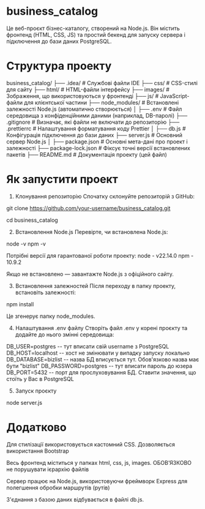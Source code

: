 # business_catalog

Це веб-проєкт бізнес-каталогу, створений на Node.js. Він містить фронтенд (HTML, CSS, JS) та простий бекенд для запуску сервера і підключення до бази даних PostgreSQL.

# Структура проекту

business_catalog/
├── .idea/               # Службові файли IDE
├── css/                 # CSS-стилі для сайту
├── html/                # HTML-файли інтерфейсу
├── images/              # Зображення, що використовуються у фронтенді
├── js/                  # JavaScript-файли для клієнтської частини
├── node_modules/        # Встановлені залежності Node.js (автоматично створюється)
│
├── .env                 # Файл середовища з конфіденційними даними (наприклад, DB-паролі)
├── .gitignore           # Визначає, які файли не включати до репозиторію
├── .prettierrc          # Налаштування форматування коду Prettier
│
├── db.js                # Конфігурація підключення до бази даних
├── server.js            # Основний сервер Node.js
│
├── package.json         # Основні мета-дані про проект і залежності
├── package-lock.json    # Фіксує точні версії встановлених пакетів
├── README.md            # Документація проекту (цей файл)

# Як запустити проект

1. Клонування репозиторію
Спочатку склонуйте репозиторій з GitHub:

git clone https://github.com/your-username/business_catalog.git

cd business_catalog

2. Встановлення Node.js
Перевірте, чи встановлена Node.js:

node -v
npm -v

Потрібні версії для гарантованої роботи проекту:
node - v22.14.0
npm - 10.9.2

Якщо не встановлено — завантажте Node.js з офіційного сайту.

3. Встановлення залежностей
Після переходу в папку проекту, встановіть залежності:

npm install

Це згенерує папку node_modules.

4. Налаштування .env файлу
Створіть файл .env у корені проєкту та додайте до нього змінні середовища:

DB_USER=postgres -- тут вписати свій username з PostgreSQL
DB_HOST=localhost -- хост не змінювати у випадку запуску локально
DB_DATABASE=bizlist -- назва БД вписується тут. Обов'язково назва має бути "bizlist"
DB_PASSWORD=postgres -- тут вписати пароль до юзера
DB_PORT=5432 -- порт для прослуховування БД. Ставити значення, що стоїть у Вас в PostgreSQL

5. Запуск проєкту

node server.js

# Додатково

Для стилізації використовується кастомний CSS. Дозволяється використання Bootstrap

Весь фронтенд міститься у папках html, css, js, images. ОБОВʼЯЗКОВО не порушувати ієрархію файлів

Сервер працює на Node.js, використовуючи фреймворк Express для полегшення обробки маршрутів (рутів)

З'єднання з базою даних відбувається в файлі db.js.

